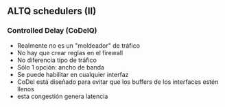 ## ALTQ schedulers (II)
### Controlled Delay (CoDelQ)

- Realmente no es un "moldeador" de tráfico
- No hay que crear reglas en el firewall
 - No diferencia tipo de tráfico
- Sólo 1 opción: ancho de banda
- Se puede habilitar en cualquier interfaz
- CoDel está diseñado para evitar que los buffers de los interfaces estén llenos
 - esta congestión genera latencia
